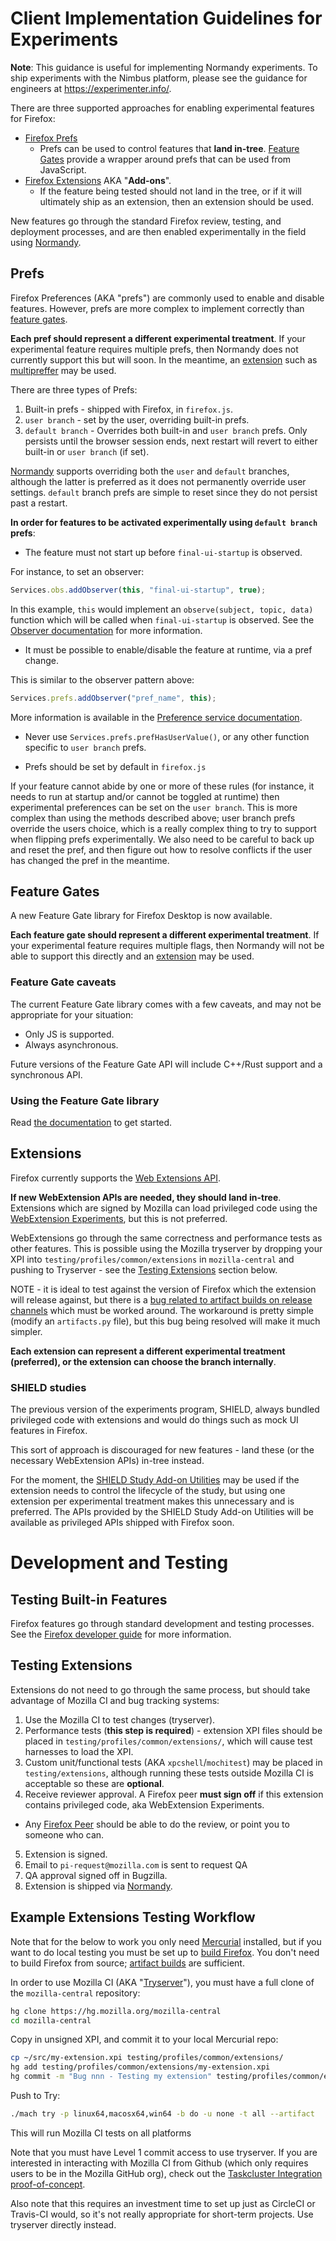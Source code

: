 # Client Implementation Guidelines for Experiments

**Note**: This guidance is useful for implementing Normandy experiments. To ship experiments with the Nimbus platform, please see the guidance for engineers at <https://experimenter.info/>.

There are three supported approaches for enabling experimental features for Firefox:

- [Firefox Prefs](#prefs)
  - Prefs can be used to control features that **land in-tree**.
    [Feature Gates](#feature-gates) provide a wrapper around prefs that can be used from JavaScript.
- [Firefox Extensions](#extensions) AKA "**Add-ons**".
  - If the feature being tested should not land in the tree, or if it will ultimately ship as an extension, then an extension should be used.

New features go through the standard Firefox review, testing, and deployment processes, and are then enabled experimentally in the field using [Normandy][normandy-docs].

## Prefs

Firefox Preferences (AKA "prefs") are commonly used to enable and disable features. However, prefs are more complex to implement correctly than [feature gates](#feature-gates).

**Each pref should represent a different experimental treatment**. If your experimental feature requires multiple prefs, then Normandy does not currently support this but will soon. In the meantime, an [extension](#extensions) such as [multipreffer][multipreffer-docs] may be used.

There are three types of Prefs:

1. Built-in prefs - shipped with Firefox, in `firefox.js`.
2. `user branch` - set by the user, overriding built-in prefs.
3. `default branch` - Overrides both built-in and `user branch` prefs. Only persists until the browser session ends, next restart will revert to either built-in or `user branch` (if set).

[Normandy][normandy-docs] supports overriding both the `user` and `default` branches, although the latter is preferred as it does not permanently override user settings. `default` branch prefs are simple to reset since they do not persist past a restart.

**In order for features to be activated experimentally using `default branch` prefs**:

- The feature must not start up before `final-ui-startup` is observed.

For instance, to set an observer:

```js
Services.obs.addObserver(this, "final-ui-startup", true);
```

In this example, `this` would implement an `observe(subject, topic, data)` function which will be called when `final-ui-startup` is observed. See the [Observer documentation][observer-docs] for more information.

- It must be possible to enable/disable the feature at runtime, via a pref change.

This is similar to the observer pattern above:

```js
Services.prefs.addObserver("pref_name", this);
```

More information is available in the [Preference service documentation][pref-service-docs].

- Never use `Services.prefs.prefHasUserValue()`, or any other function specific to `user branch` prefs.

- Prefs should be set by default in `firefox.js`

If your feature cannot abide by one or more of these rules (for instance, it needs to run at startup and/or cannot be toggled at runtime) then experimental preferences can be set on the `user branch`. This is more complex than using the methods described above; user branch prefs override the users choice, which is a really complex thing to try to support when flipping prefs experimentally. We also need to be careful to back up and reset the pref, and then figure out how to resolve conflicts if the user has changed the pref in the meantime.

## Feature Gates

A new Feature Gate library for Firefox Desktop is now available.

**Each feature gate should represent a different experimental treatment**. If your experimental feature requires multiple flags, then Normandy will not be able to support this directly and an [extension](#extensions) may be used.

### Feature Gate caveats

The current Feature Gate library comes with a few caveats, and may not be appropriate for your situation:

- Only JS is supported.
- Always asynchronous.

Future versions of the Feature Gate API will include C++/Rust support and a synchronous API.

### Using the Feature Gate library

Read [the documentation][feature-gate-docs] to get started.

## Extensions

Firefox currently supports the [Web Extensions API](https://developer.mozilla.org/en-US/docs/Mozilla/Add-ons/WebExtensions).

**If new WebExtension APIs are needed, they should land in-tree**. Extensions which are signed by Mozilla can load privileged code using the [WebExtension Experiments](https://firefox-source-docs.mozilla.org/toolkit/components/extensions/webextensions/index.html), but this is not preferred.

WebExtensions go through the same correctness and performance tests as other features. This is possible using the Mozilla tryserver by dropping your XPI into `testing/profiles/common/extensions` in `mozilla-central` and pushing to Tryserver - see the [Testing Extensions](#testing-extensions) section below.

NOTE - it is ideal to test against the version of Firefox which the extension will release against, but there is a [bug related to artifact builds on release channels][artifact-bug] which must be worked around. The workaround is pretty simple (modify an `artifacts.py` file), but this bug being resolved will make it much simpler.

**Each extension can represent a different experimental treatment (preferred), or the extension can choose the branch internally**.

### SHIELD studies

The previous version of the experiments program, SHIELD, always bundled privileged code with extensions and would do things such as mock UI features in Firefox.

This sort of approach is discouraged for new features - land these (or the necessary WebExtension APIs) in-tree instead.

For the moment, the [SHIELD Study Add-on Utilities](https://github.com/mozilla/shield-studies-addon-utils/) may be used if the extension needs to control the lifecycle of the study, but using one extension per experimental treatment makes this unnecessary and is preferred. The APIs provided by the SHIELD Study Add-on Utilities will be available as privileged APIs shipped with Firefox soon.

# Development and Testing

## Testing Built-in Features

Firefox features go through standard development and testing processes. See the [Firefox developer guide][firefox-dev-docs] for more information.

## Testing Extensions

Extensions do not need to go through the same process, but should take advantage of Mozilla CI and bug tracking systems:

1. Use the Mozilla CI to test changes (tryserver).
2. Performance tests (**this step is required**) - extension XPI files should be placed in `testing/profiles/common/extensions/`, which will cause test harnesses to load the XPI.
3. Custom unit/functional tests (AKA `xpcshell`/`mochitest`) may be placed in `testing/extensions`, although running these tests outside Mozilla CI is acceptable so these are **optional**.
4. Receive reviewer approval. A Firefox peer **must sign off** if this extension contains privileged code, aka WebExtension Experiments.

- Any [Firefox Peer][firefox-peer-list] should be able to do the review, or point you to someone who can.

5. Extension is signed.
6. Email to `pi-request@mozilla.com` is sent to request QA
7. QA approval signed off in Bugzilla.
8. Extension is shipped via [Normandy][normandy-docs].

## Example Extensions Testing Workflow

Note that for the below to work you only need [Mercurial][mercurial] installed, but if you want to do local testing you must be set up to [build Firefox][firefox-build-docs]. You don't need to build Firefox from source; [artifact builds][firefox-artifact-build] are sufficient.

In order to use Mozilla CI (AKA "[Tryserver][try-server-docs]"), you must have a full clone of the `mozilla-central` repository:

```bash
hg clone https://hg.mozilla.org/mozilla-central
cd mozilla-central
```

Copy in unsigned XPI, and commit it to your local Mercurial repo:

```bash
cp ~/src/my-extension.xpi testing/profiles/common/extensions/
hg add testing/profiles/common/extensions/my-extension.xpi
hg commit -m "Bug nnn - Testing my extension" testing/profiles/common/extensions/my-extension.xpi
```

Push to Try:

```bash
./mach try -p linux64,macosx64,win64 -b do -u none -t all --artifact
```

This will run Mozilla CI tests on all platforms

Note that you must have Level 1 commit access to use tryserver. If you are interested in interacting with Mozilla CI from Github (which only requires users to be in the Mozilla GitHub org), check out the [Taskcluster Integration proof-of-concept][taskcluster-integration-poc].

Also note that this requires an investment time to set up just as CircleCI or Travis-CI would, so it's not really appropriate for short-term projects. Use tryserver directly instead.

[feature-gate-docs]: https://firefox-source-docs.mozilla.org/toolkit/components/featuregates/featuregates/index.html
[firefox-dev-docs]: https://firefox-source-docs.mozilla.org/
[mercurial]: https://www.mercurial-scm.org/
[taskcluster-integration-poc]: https://github.com/biancadanforth/taskcluster-integration-poc/
[firefox-build-docs]: https://firefox-source-docs.mozilla.org/setup/index.html
[firefox-artifact-build]: https://firefox-source-docs.mozilla.org/contributing/build/artifact_builds.html
[try-server-docs]: https://firefox-source-docs.mozilla.org/tools/try/
[observer-docs]: https://searchfox.org/mozilla-central/rev/59e797b66f5ce8a27ede0e7677688931be7aed20/xpcom/ds/nsIObserverService.idl#24-39
[normandy-docs]: https://github.com/mozilla/normandy
[pref-service-docs]: https://searchfox.org/mozilla-central/source/modules/libpref/nsIPrefService.idl
[multipreffer-docs]: https://github.com/nhnt11/multipreffer
[firefox-peer-list]: https://wiki.mozilla.org/Modules/All#Firefox
[artifact-bug]: https://bugzilla.mozilla.org/show_bug.cgi?id=1435403
